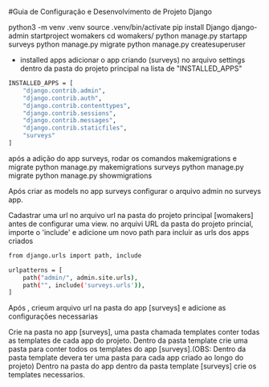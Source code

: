#Guia de Configuração e Desenvolvimento de Projeto Django

python3 -m venv .venv
source .venv/bin/activate
pip install Django
django-admin startproject womakers
cd womakers/
python manage.py startapp surveys
python manage.py migrate
python manage.py createsuperuser

- installed apps
adicionar o app criando (surveys) no arquivo settings dentro da pasta do projeto principal na lista de "INSTALLED_APPS"

```bash
INSTALLED_APPS = [
    "django.contrib.admin",
    "django.contrib.auth",
    "django.contrib.contenttypes",
    "django.contrib.sessions",
    "django.contrib.messages",
    "django.contrib.staticfiles",
    "surveys"
]
```

após a adição do app surveys, rodar os comandos makemigrations e migrate
python manage.py makemigrations surveys
python manage.py migrate
python manage.py showmigrations

Após criar as models no app surveys configurar o arquivo admin no surveys app.

Cadastrar uma url no arquivo url na pasta do projeto principal [womakers] antes de configurar uma view.
no arquivi URL da pasta do projeto princial, importe o 'include' e adicione um novo path para incluir as urls dos apps criados

```bash
from django.urls import path, include

urlpatterns = [
    path("admin/", admin.site.urls),
    path("", include('surveys.urls')),
]
```

Após , crieum arquivo url na pasta do app [surveys] e adicione as configurações necessarias

Crie na pasta no app [surveys], uma pasta chamada templates conter todas as templates de cada app do projeto.
Dentro da pasta template crie uma pasta para conter todos os templates do app [surveys].(OBS: Dentro da pasta template devera ter uma pasta para cada app criado ao longo do projeto)
Dentro na pasta do app dentro da pasta template [surveys] crie os templates necessarios.